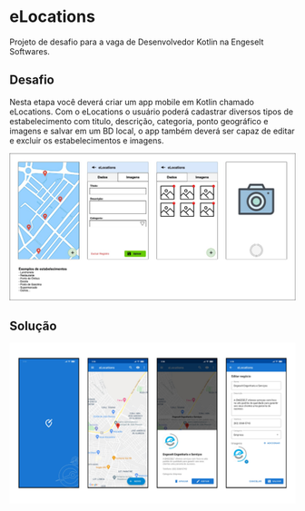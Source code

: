 # eLocations

Projeto de desafio para a vaga de Desenvolvedor Kotlin na Engeselt Softwares.

## Desafio 

Nesta etapa você deverá criar um app mobile em Kotlin chamado eLocations. Com o eLocations o usuário poderá cadastrar diversos tipos de estabelecimento com titulo, descrição, categoria, ponto geográfico e imagens e salvar em um BD local, o app também deverá ser capaz de editar e excluir os estabelecimentos e imagens.


![Protótipo](https://raw.githubusercontent.com/felipheallef/elocations-app/main/images/prototipo.jpeg)

## Solução

![Solução](https://raw.githubusercontent.com/felipheallef/elocations-app/main/images/solucao.jpg)